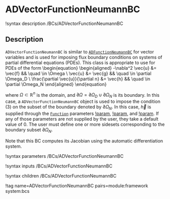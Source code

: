 # ADVectorFunctionNeumannBC

!syntax description /BCs/ADVectorFunctionNeumannBC

## Description

`ADVectorFunctionNeumannBC` is similar to [`ADFunctionNeumannBC`](bcs/ADFunctionNeumannBC) for
vector variables and is used for
imposing flux boundary conditions on systems of
partial differential equations (PDEs). This
class is appropriate to use for PDEs of the form
\begin{equation}
\begin{aligned}
  -\nabla^2 \vec{u} &= \vec{f} && \quad \in \Omega \\
  \vec{u} &= \vec{g} && \quad \in \partial \Omega_D \\
  \frac{\partial \vec{u}}{\partial n} &= \vec{h} && \quad \in \partial \Omega_N
\end{aligned}
\end{equation}

where $\Omega \subset \mathbb{R}^n$ is the domain, and $\partial
\Omega = \partial \Omega_D \cup \partial \Omega_N$ is its boundary. In
this case, a `ADVectorFunctionNeumannBC` object is used to impose the condition (3)
on the subset of the boundary denoted by $\partial \Omega_N$. In this case,
$\vec{h}$ is supplied through the [`Function`](Functions/index.md) parameters [!param](/BCs/ADVectorFunctionNeumannBC/function_x), [!param](/BCs/ADVectorFunctionNeumannBC/function_y), and
[!param](/BCs/ADVectorFunctionNeumannBC/function_z). If any of those parameters are not supplied by the user, they
take a default value of $0$. The user must define one
or more sidesets corresponding to the boundary subset $\partial \Omega_N$.

Note that this BC computes its Jacobian using the automatic differentiation system.

!syntax parameters /BCs/ADVectorFunctionNeumannBC

!syntax inputs /BCs/ADVectorFunctionNeumannBC

!syntax children /BCs/ADVectorFunctionNeumannBC

!tag name=ADVectorFunctionNeumannBC pairs=module:framework system:bcs
